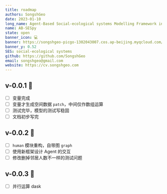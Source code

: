 ```yaml
---
title: roadmap
authors: SongshGeo
date: 2023-01-10
long_name: Agent-Based Social-ecological systems Modelling Framework in Python
name: AB-SESpy
state: open
banner_icon: 💻
banner: https://songshgeo-picgo-1302043007.cos.ap-beijing.myqcloud.com/uPic/ABEGM_Banner_v1.png
banner_y: 0.52
SES: social-ecological systems
github: https://github.com/SongshGeo
email: songshgeo@gmail.com
website: https://cv.songshgeo.com
---
```


## v-0.0.1 🎉
- [ ] 变量完成
- [ ] 变量才生成空间数据 `patch`，中间仅作数组运算
- [ ] 测试完毕，模型的测试写稳固
- [ ] 文档初步写完

## v-0.0.2 🎉
- [ ] `human` 模块重构，自带图 `graph`
- [ ] 使用新框架设计 Agent 的交互
- [ ] 修改删掉邻居人数不一样的测试问题

## v-0.0.3 🎉
- [ ] 并行运算 dask
